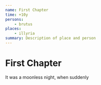 ```yaml
---
name: First Chapter
time: +10y
persons:
    - brutus
places:
    - illyria
summary: Description of place and person        
---
```

# First Chapter

It was a moonless night, when suddenly
